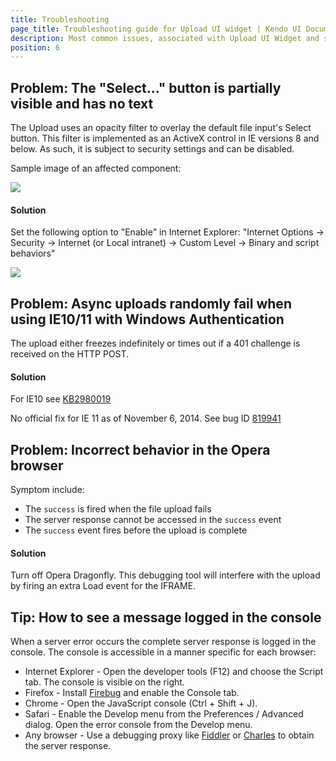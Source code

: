 ```yaml
---
title: Troubleshooting
page_title: Troubleshooting guide for Upload UI widget | Kendo UI Documentation
description: Most common issues, associated with Upload UI Widget and suggested solutions in quick steps.
position: 6
---
```


## Problem: The "Select..." button is partially visible and has no text

The Upload uses an opacity filter to overlay the default file input's Select button.
This filter is implemented as an ActiveX control in IE versions 8 and below.
As such, it is subject to security settings and can be disabled.

Sample image of an affected component:

![](/web/upload/upload-activex.png)

#### Solution

Set the following option to "Enable" in Internet Explorer: "Internet Options -> Security -> Internet (or Local intranet) -> Custom Level -> Binary and script behaviors"

![](/web/upload/upload-ie-script-behaviors.png)

## Problem: Async uploads randomly fail when using IE10/11 with Windows Authentication

The upload either freezes indefinitely or times out if a 401 challenge is received on the HTTP POST.

#### Solution

For IE10 see [KB2980019](http://support.microsoft.com/kb/2980019)

No official fix for IE 11 as of November 6, 2014.
See bug ID [819941](https://connect.microsoft.com/IE/feedback/details/819941/file-upload-stop-working-on-ie-with-windows-authentication)

## Problem: Incorrect behavior in the Opera browser

Symptom include:

* The `success` is fired when the file upload fails
* The server response cannot be accessed in the `success` event
* The `success` event fires before the upload is complete

#### Solution

Turn off Opera Dragonfly. This debugging tool will interfere with the upload by firing an extra Load event for the IFRAME.

## Tip: How to see a message logged in the console

When a server error occurs the complete server response is logged in the console.
The console is accessible in a manner specific for each browser:

*   Internet Explorer - Open the developer tools (F12) and choose the Script tab. The console is visible on the right.
*   Firefox - Install [Firebug](http://getfirebug.com/downloads) and enable the Console tab.
*   Chrome - Open the JavaScript console (Ctrl + Shift + J).
*   Safari - Enable the Develop menu from the Preferences / Advanced dialog. Open the error console from the Develop menu.
*   Any browser - Use a debugging proxy like [Fiddler](http://www.telerik.com/fiddler) or [Charles](http://www.charlesproxy.com/) to obtain the server response.
